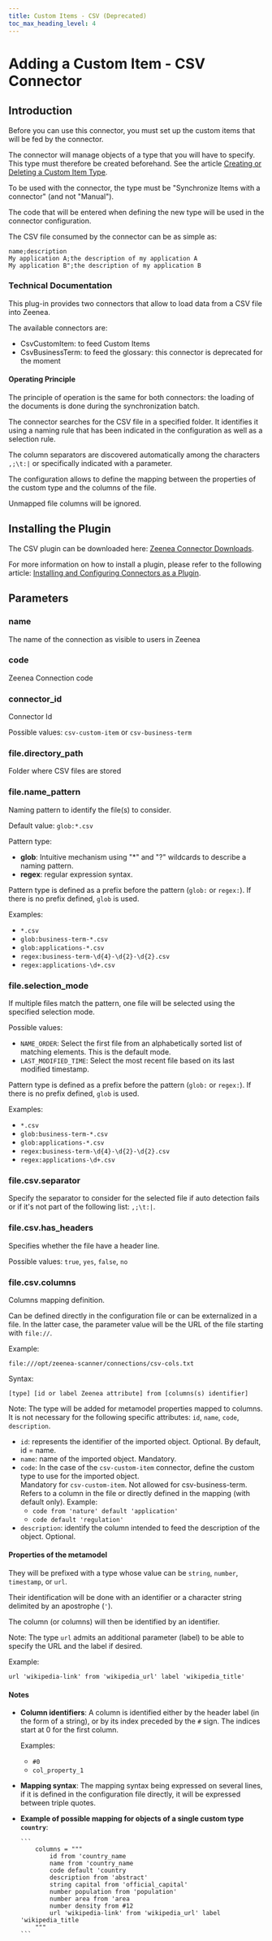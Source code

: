 ```yaml
---
title: Custom Items - CSV (Deprecated)
toc_max_heading_level: 4
---
```


# Adding a Custom Item - CSV Connector

## Introduction

Before you can use this connector, you must set up the custom items that will be fed by the connector.

The connector will manage objects of a type that you will have to specify. This type must therefore be created beforehand. See the article [Creating or Deleting a Custom Item Type](./zeenea-studio-create-delete-custom-item).

To be used with the connector, the type must be "Synchronize Items with a connector" (and not "Manual").

The code that will be entered when defining the new type will be used in the connector configuration.

The CSV file consumed by the connector can be as simple as:

```
name;description
My application A;the description of my application A
My application B";the description of my application B
```
### Technical Documentation

This plug-in provides two connectors that allow to load data from a CSV file into Zeenea.

The available connectors are:

* CsvCustomItem: to feed Custom Items
* CsvBusinessTerm: to feed the glossary: this connector is deprecated for the moment

#### Operating Principle

The principle of operation is the same for both connectors: the loading of the documents is done during the synchronization batch.

The connector searches for the CSV file in a specified folder. It identifies it using a naming rule that has been indicated in the configuration as well as a selection rule.

The column separators are discovered automatically among the characters `,;\t:|` or specifically indicated with a parameter.

The configuration allows to define the mapping between the properties of the custom type and the columns of the file.

Unmapped file columns will be ignored.

## Installing the Plugin

The CSV plugin can be downloaded here: [Zeenea Connector Downloads](./zeenea-connectors-list).

For more information on how to install a plugin, please refer to the following article: [Installing and Configuring Connectors as a Plugin](./zeenea-connectors-install-as-plugin).

## Parameters

### name

The name of the connection as visible to users in Zeenea

### code

Zeenea Connection code

### connector_id

Connector Id

Possible values: `csv-custom-item` or `csv-business-term`

### file.directory_path

Folder where CSV files are stored

### file.name_pattern

Naming pattern to identify the file(s) to consider.

Default value: `glob:*.csv`

Pattern type:

* **glob**: Intuitive mechanism using "*" and "?" wildcards to describe a naming pattern.
* **regex**: regular expression syntax.

Pattern type is defined as a prefix before the pattern (`glob:` or `regex:`). If there is no prefix defined, `glob` is used.

Examples:

* `*.csv`
* `glob:business-term-*.csv`
* `glob:applications-*.csv`
* `regex:business-term-\d{4}-\d{2}-\d{2}.csv`
* `regex:applications-\d+.csv`

### file.selection_mode

If multiple files match the pattern, one file will be selected using the specified selection mode.

Possible values:

* `NAME_ORDER`: Select the first file from an alphabetically sorted list of matching elements. This is the default mode.
* `LAST_MODIFIED_TIME`: Select the most recent file based on its last modified timestamp.

Pattern type is defined as a prefix before the pattern (`glob:` or `regex:`). If there is no prefix defined, `glob` is used.

Examples:

* `*.csv`
* `glob:business-term-*.csv`
* `glob:applications-*.csv`
* `regex:business-term-\d{4}-\d{2}-\d{2}.csv`
* `regex:applications-\d+.csv`

### file.csv.separator

Specify the separator to consider for the selected file if auto detection fails or if it's not part of the following list: ` ,;\t:| `.

### file.csv.has_headers

Specifies whether the file have a header line.

Possible values: `true`, `yes`, `false`, `no`

### file.csv.columns

Columns mapping definition.

Can be defined directly in the configuration file or can be externalized in a file. In the latter case, the parameter value will be the URL of the file starting with `file://`.

Example:

`file:///opt/zeenea-scanner/connections/csv-cols.txt`

Syntax:

`[type] [id or label Zeenea attribute] from [columns(s) identifier]`

Note: The type will be added for metamodel properties mapped to columns. It is not necessary for the following specific attributes: `id`, `name`, `code`, `description`.

* `id`: represents the identifier of the imported object. Optional. By default, id = name.
* `name`: name of the imported object. Mandatory.
* `code`: In the case of the `csv-custom-item` connector, define the custom type to use for the imported object.<br />Mandatory for `csv-custom-item`. Not allowed for csv-business-term. Refers to a column in the file or directly defined in the mapping (with default only). Example:
  * `code from 'nature' default 'application'`
  * `code default 'regulation'`
* `description`: identify the column intended to feed the description of the object. Optional.

#### Properties of the metamodel

They will be prefixed with a type whose value can be `string`, `number`, `timestamp`, or `url`.

Their identification will be done with an identifier or a character string delimited by an apostrophe (`'`).

The column (or columns) will then be identified by an identifier.

Note: The type `url` admits an additional parameter (label) to be able to specify the URL and the label if desired.

Example:

`url 'wikipedia-link' from 'wikipedia_url' label 'wikipedia_title'`

#### Notes

* **Column identifiers**: A column is identified either by the header label (in the form of a string), or by its index preceded by the `#` sign. The indices start at 0 for the first column.

    Examples: 
    * `#0`
    * `col_property_1`

* **Mapping syntax**: The mapping syntax being expressed on several lines, if it is defined in the configuration file directly, it will be expressed between triple quotes.

* **Example of possible mapping for objects of a single custom type `country`**:

      ```
          columns = """
              id from 'country_name
              name from 'country_name
              code default 'country
              description from 'abstract'
              string capital from 'official_capital'
              number population from 'population'
              number area from 'area
              number density from #12
              url 'wikipedia-link' from 'wikipedia_url' label 'wikipedia_title
          """
      ```